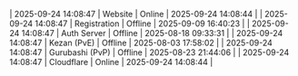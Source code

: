 | 2025-09-24 14:08:47 | Website | Online | 2025-09-24 14:08:44 |
| 2025-09-24 14:08:47 | Registration | Offline | 2025-09-09 16:40:23 |
| 2025-09-24 14:08:47 | Auth Server | Offline | 2025-08-18 09:33:31 |
| 2025-09-24 14:08:47 | Kezan (PvE) | Offline | 2025-08-03 17:58:02 |
| 2025-09-24 14:08:47 | Gurubashi (PvP) | Offline | 2025-08-23 21:44:06 |
| 2025-09-24 14:08:47 | Cloudflare | Online | 2025-09-24 14:08:44 |
